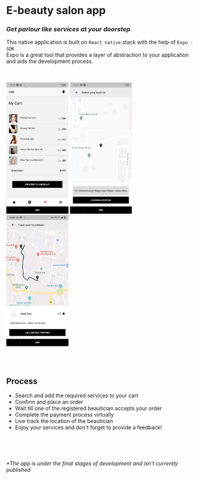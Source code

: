 # E-beauty salon app
### _Get parlour like services at your doorstep_


This native application is built on  `React native`  stack with the help of  `Expo - SDK` <br/>
Expo is a great tool that provides a layer of abstraction to your application and aids the development process.
<br/><br/><br/>

<img src="/screenshots/img1.jpeg" height="350px" /> <img src="/screenshots/img2.jpeg" height="350px" /> <img src="/screenshots/img3.jpeg" height="350px" />

<br/><br/>
## Process

- Search and add the required services to your cart
- Confirm and place an order
- Wait till one of the registered beautician accepts your order
- Complete the payment process virtually
- Live track the location of the beautician
- Enjoy your services and don't forget to provide a feedback!

<br/><br/><br/>

_*The app is under the final stages of development and isn't currently published_
